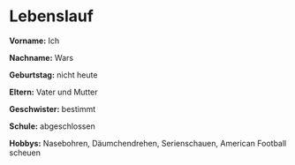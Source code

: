 # Lebenslauf

__Vorname:__ Ich

__Nachname:__ Wars

__Geburtstag:__ nicht heute

__Eltern:__ Vater und Mutter

__Geschwister:__ bestimmt

__Schule:__ abgeschlossen 

__Hobbys:__ Nasebohren, 
	    Däumchendrehen,
	    Serienschauen,
	    American Football scheuen	
	
